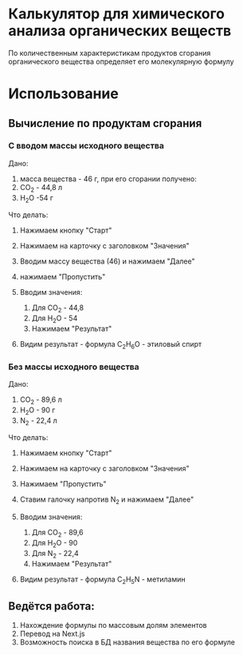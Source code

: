 # Калькулятор для химического анализа органических веществ
 
По количественным характеристикам продуктов сгорания органического вещества определяет его молекулярную формулу

# Использование

## Вычисление по продуктам сгорания

### C вводом массы исходного вещества
Дано:
1. масса вещества - 46 г, при его сгорании получено:
2. CO<sub>2</sub> - 44,8 л
3. H<sub>2</sub>O  -54 г

Что делать:
1. Нажимаем кнопку "Старт"
2. Нажимаем на карточку с заголовком "Значения"
3. Вводим массу вещества (46) и нажимаем "Далее"
4. нажимаем "Пропустить"
5. Вводим значения:
	1) Для CO<sub>2</sub> - 44,8
	2) Для H<sub>2</sub>O - 54
	3) Нажимаем "Результат"

6. Видим результат - формула С<sub>2</sub>H<sub>6</sub>O - этиловый спирт


### Без массы исходного вещества  
Дано:
1. CO<sub>2</sub> - 89,6 л
2. H<sub>2</sub>O - 90 г
3. N<sub>2</sub> - 22,4 л

Что делать:
1. Нажимаем кнопку "Старт"
2. Нажимаем на карточку с заголовком "Значения"
3. Нажимаем "Пропустить"
4. Ставим галочку напротив N<sub>2</sub> и нажимаем "Далее"
5. Вводим значения:
	1) Для CO<sub>2</sub> - 89,6
	2) Для H<sub>2</sub>O - 90
	3) Для N<sub>2</sub> - 22,4
	4) Нажимаем "Результат"

6. Видим результат - формула С<sub>2</sub>H<sub>5</sub>N - метиламин



## Ведётся работа:
1. Нахождение формулы по массовым долям элементов
2. Перевод на Next.js
3. Возможность поиска в БД названия вещества по его формуле
